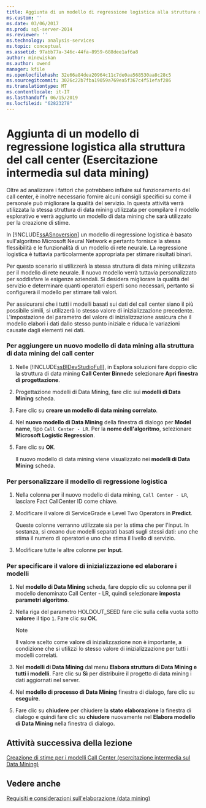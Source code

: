 ```yaml
---
title: Aggiunta di un modello di regressione logistica alla struttura del Call Center (esercitazione intermedia di Data Mining) | Microsoft Docs
ms.custom: ''
ms.date: 03/06/2017
ms.prod: sql-server-2014
ms.reviewer: ''
ms.technology: analysis-services
ms.topic: conceptual
ms.assetid: 97abb77a-346c-44fa-8959-688dee1af6a8
author: minewiskan
ms.author: owend
manager: kfile
ms.openlocfilehash: 32e66a84dea20964c11c7de0aa568530aa8c28c5
ms.sourcegitcommit: 3026c22b7fba19059a769ea5f367c4f51efaf286
ms.translationtype: MT
ms.contentlocale: it-IT
ms.lasthandoff: 06/15/2019
ms.locfileid: "62823278"
---
```

# <a name="adding-a-logistic-regression-model-to-the-call-center-structure-intermediate-data-mining-tutorial"></a>Aggiunta di un modello di regressione logistica alla struttura del call center (Esercitazione intermedia sul data mining)
  Oltre ad analizzare i fattori che potrebbero influire sul funzionamento del call center, è inoltre necessario fornire alcuni consigli specifici su come il personale può migliorare la qualità del servizio. In questa attività verrà utilizzata la stessa struttura di data mining utilizzata per compilare il modello esplorativo e verrà aggiunto un modello di data mining che sarà utilizzato per la creazione di stime.  
  
 In [!INCLUDE[ssASnoversion](../includes/ssasnoversion-md.md)] un modello di regressione logistica è basato sull'algoritmo Microsoft Neural Network e pertanto fornisce la stessa flessibilità e le funzionalità di un modello di rete neurale. La regressione logistica è tuttavia particolarmente appropriata per stimare risultati binari.  
  
 Per questo scenario si utilizzerà la stessa struttura di data mining utilizzata per il modello di rete neurale. Il nuovo modello verrà tuttavia personalizzato per soddisfare le esigenze aziendali. Si desidera migliorare la qualità del servizio e determinare quanti operatori esperti sono necessari, pertanto si configurerà il modello per stimare tali valori.  
  
 Per assicurarsi che i tutti i modelli basati sui dati del call center siano il più possibile simili, si utilizzerà lo stesso valore di inizializzazione precedente. L'impostazione del parametro del valore di inizializzazione assicura che il modello elabori i dati dallo stesso punto iniziale e riduca le variazioni causate dagli elementi nei dati.  
  
### <a name="to-add-a-new-mining-model-to-the-call-center-mining-structure"></a>Per aggiungere un nuovo modello di data mining alla struttura di data mining del call center  
  
1.  Nelle [!INCLUDE[ssBIDevStudioFull](../includes/ssbidevstudiofull-md.md)], in Esplora soluzioni fare doppio clic la struttura di data mining **Call Center Binned**e selezionare **Apri finestra di progettazione**.  
  
2.  Progettazione modelli di Data Mining, fare clic sui **modelli di Data Mining** scheda.  
  
3.  Fare clic su **creare un modello di data mining correlato**.  
  
4.  Nel **nuovo modello di Data Mining** della finestra di dialogo per **Model name**, tipo `Call Center - LR`.  Per la **nome dell'algoritmo**, selezionare **Microsoft Logistic Regression**.  
  
5.  Fare clic su **OK**.  
  
     Il nuovo modello di data mining viene visualizzato nei **modelli di Data Mining** scheda.  
  
### <a name="to-customize-the-logistic-regression-model"></a>Per personalizzare il modello di regressione logistica  
  
1.  Nella colonna per il nuovo modello di data mining, `Call Center - LR`, lasciare Fact CallCenter ID come chiave.  
  
2.  Modificare il valore di ServiceGrade e Level Two Operators in **Predict**.  
  
     Queste colonne verranno utilizzate sia per la stima che per l'input. In sostanza, si creano due modelli separati basati sugli stessi dati: uno che stima il numero di operatori e uno che stima il livello di servizio.  
  
3.  Modificare tutte le altre colonne per **Input**.  
  
### <a name="to-specify-the-seed-and-process-the-models"></a>Per specificare il valore di inizializzazione ed elaborare i modelli  
  
1.  Nel **modello di Data Mining** scheda, fare doppio clic su colonna per il modello denominato Call Center - LR, quindi selezionare **imposta parametri algoritmo**.  
  
2.  Nella riga del parametro HOLDOUT_SEED fare clic sulla cella vuota sotto **valore**e il tipo `1`. Fare clic su **OK**.  
  
    > [!NOTE]  
    >  Il valore scelto come valore di inizializzazione non è importante, a condizione che si utilizzi lo stesso valore di inizializzazione per tutti i modelli correlati.  
  
3.  Nel **modelli di Data Mining** dal menu **Elabora struttura di Data Mining e tutti i modelli**. Fare clic su **Sì** per distribuire il progetto di data mining i dati aggiornati nel server.  
  
4.  Nel **modello di processo di Data Mining** finestra di dialogo, fare clic su **eseguire**.  
  
5.  Fare clic su **chiudere** per chiudere la **stato elaborazione** la finestra di dialogo e quindi fare clic su **chiudere** nuovamente nel **Elabora modello di Data Mining** nella finestra di dialogo.  
  
## <a name="next-task-in-lesson"></a>Attività successiva della lezione  
 [Creazione di stime per i modelli Call Center &#40;esercitazione intermedia sul Data Mining&#41;](../../2014/tutorials/create-predictions-call-center-models-intermediate-data-mining-tutorial.md)  
  
## <a name="see-also"></a>Vedere anche  
 [Requisiti e considerazioni sull'elaborazione &#40;data mining&#41;](../../2014/analysis-services/data-mining/processing-requirements-and-considerations-data-mining.md)  
  
  
